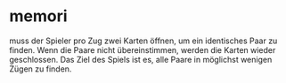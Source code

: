 # memori

muss der Spieler pro Zug zwei Karten öffnen, um ein identisches Paar zu finden. Wenn die Paare nicht übereinstimmen, werden die Karten wieder geschlossen. Das Ziel des Spiels ist es, alle Paare in möglichst wenigen Zügen zu finden.
